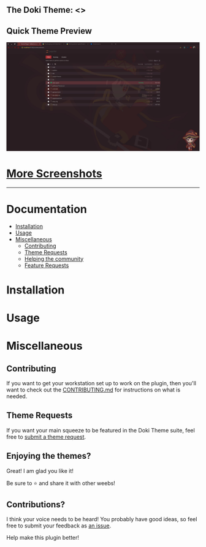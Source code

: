 ## The Doki Theme: <<App>>

## Quick Theme Preview

![Themes](https://raw.githubusercontent.com/doki-theme/doki-theme-jupyter/main/readmeAssets/quick_theme_preview.webp)

# [More Screenshots](https://github.com/doki-theme/doki-theme-jupyter/blob/main/albums/screenshot_album.md)

---

# Documentation

- [Installation](#installation)
- [Usage](#usage)
- [Miscellaneous](#miscellaneous)
  - [Contributing](#contributing)
  - [Theme Requests](#theme-requests)
  - [Helping the community](#enjoying-the-themes)
  - [Feature Requests](#contributions)

# Installation

# Usage

# Miscellaneous

## Contributing

If you want to get your workstation set up to work on the plugin,
then you'll want to check out the [CONTRIBUTING.md](./CONTRIBUTING.md) for instructions on what is needed.

## Theme Requests

If you want your main squeeze to be featured in the Doki Theme suite, feel free to [submit a theme request](https://github.com/doki-theme/doki-master-theme/issues).

## Enjoying the themes?

Great! I am glad you like it!

Be sure to ⭐ and share it with other weebs!

## Contributions?

I think your voice needs to be heard! You probably have good ideas, so feel free to submit your feedback as [an issue](https://github.com/doki-theme/doki-theme-jupyter/issues/new).

Help make this plugin better!
